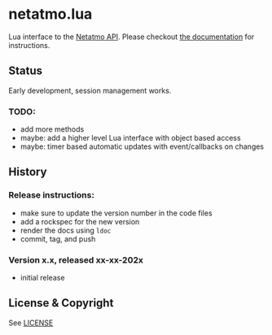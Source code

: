 # netatmo.lua
Lua interface to the [Netatmo API](https://dev.netatmo.com/).
Please checkout [the documentation](https://tieske.github.io/netatmo.lua/index.html) for
instructions.

## Status

Early development, session management works.


### TODO:

- add more methods
- maybe: add a higher level Lua interface with object based access
- maybe: timer based automatic updates with event/callbacks on changes

## History

### Release instructions:

* make sure to update the version number in the code files
* add a rockspec for the new version
* render the docs using `ldoc`
* commit, tag, and push

### Version x.x, released xx-xx-202x

* initial release

## License & Copyright

See [LICENSE](https://github.com/Tieske/netatmo.lua/blob/master/LICENSE)

